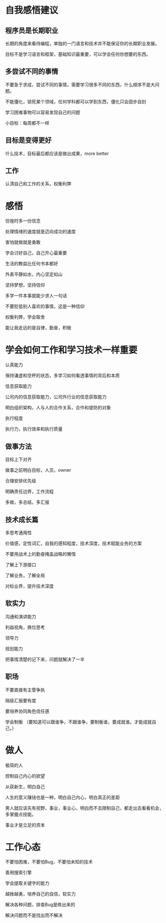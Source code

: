 # 自我感悟建议

## 程序员是长期职业

长期的角度来看待编程，单独的一门语言和技术并不能保证你的长期职业发展。

目标不是学习语言和框架，基础知识最重要，可以学会任何你想要的东西。

## 多尝试不同的事情

不要急于求成，尝试不同的事情，需要学习很多不同的东西，什么顺序不是大问题。

不能僵化，锁死某个领域，任何学科都可以学到东西，僵化只会固步自封

学习困难事物可以容易发现自己的问题

小目标：每周都不一样

## 目标是变得更好

什么技术，目标最后都应该是做出成果，more better



## 工作

认清自己和工作的关系，权衡利弊

# 感悟

彷徨时多一份信念

处理情绪的速度就是迈向成功的速度

害怕就做就是勇敢

学会讨好自己，自己开心最重要

生活的教益比任何书本都好

外表平静如水，内心坚定如山

坚持梦想，坚持信仰

多学一件本事就能少求人一句话

不要贬低别人喜欢的事情，这是一种信仰

权衡利弊，学会取舍

能让我走远的是自律，勤奋，积极





# 学会如何工作和学习技术一样重要

认真能力

保持谦虚和空杯的状态，多学习如何看透事情的背后和本质



信息获取能力

公司内的信息获取能力，公司外行业的信息获取能力

明白组织架构，人与人的合作关系，合作和提防的对象



执行程度

执行力，执行效率和执行质量



## 做事方法

目标上下对齐

做事之前明白目标，人员，owner

合理安排优先级

明确责任边界，工作流程

多做，多总结，多汇报



## 技术成长篇



多思考通用性

价值感，定性词汇，自我的感知程度，技术深度，技术赋能业务的方案

不要用战术上的勤奋掩盖战略的懒惰

了解上下游接口

了解业务，了解全局

对标业界，提升技术深度



## 软实力

沟通和演讲能力

利益视角，换位思考

领导力

规划能力

把事情清楚的记下来，问题就解决了一半



## 职场

不要直接有主管争执

隔级汇报要有度

要培养协同角色信任感

学会制衡 （要知道可以跟谁争，不跟谁争，要制衡谁，要成就谁。才能成就自己。）





# 做人

极简的人

控制自己内心的欲望



从获新生，明白自己



人生的意义赚钱也是一种，明白自己内心，明白真正的差距



男人就应该先有视野，事业，事业心，明白而不去限制自己，都走出去看看机会，多掌握点技能。

事业才是立足的资本



# 工作心态

不要怕困难，不要怕Bug，不要怕未知的技术

善用搜索引擎

学会提取关键字的能力

越挫越勇，培养自己的自信，软实力

解决各种问题，排查Bug是练出来的

解决问题而不是找出而不解决









